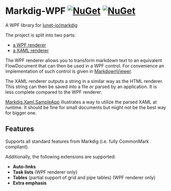 # Markdig-WPF [![NuGet](https://img.shields.io/nuget/v/Markdig.Wpf.svg?logo=nuget)](https://www.nuget.org/packages/Markdig.wpf/) [![NuGet](https://img.shields.io/nuget/dt/Markdig.Wpf.svg)](https://www.nuget.org/stats/packages/Markdig.Wpf?groupby=Version)
A WPF library for [lunet-io/markdig](https://github.com/lunet-io/markdig)

The project is split into two parts:
- [a WPF renderer](https://github.com/Kryptos-FR/markdig-wpf/blob/master/src/Markdig.Wpf/Renderers/WpfRenderer.cs)
- [a XAML renderer](https://github.com/Kryptos-FR/markdig-wpf/blob/master/src/Markdig.Wpf/Renderers/XamlRenderer.cs)

The WPF renderer allows you to transform markdown text to an equivalent FlowDocument that can then be used in a WPF control. For convenience an implementation of such control is given in [MarkdownViewer](https://github.com/Kryptos-FR/markdig-wpf/blob/master/src/Markdig.Wpf/MarkdownViewer.cs).

The XAML renderer outputs a string in a similar way as the HTML renderer. This string can then be saved into a file or parsed by an application. It is less complete compared to the WPF renderer.

[Markdig.Xaml.SampleApp](https://github.com/Kryptos-FR/markdig-wpf/tree/master/src/Markdig.Xaml.SampleApp) illustrates a way to utilize the parsed XAML at runtime. It should be fine for small documents but might not be the best way for bigger one.


## Features

Supports all standard features from Markdig (i.e. fully CommonMark compliant).

Additionally, the following extensions are supported:
- **Auto-links**
- **Task lists** (WPF renderer only)
- **Tables** (partial support of grid and pipe tables) (WPF renderer only)
- **Extra emphasis**
